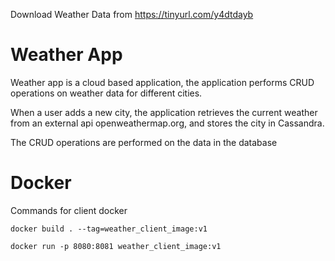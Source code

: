 Download Weather Data from
https://tinyurl.com/y4dtdayb


# Weather App

Weather app is a cloud based application, the application performs CRUD operations on weather data for different cities.

When a user adds a new city, the application retrieves the current weather from an external api openweathermap.org, and stores the city in Cassandra.

The CRUD operations are performed on the data in the database

# Docker

Commands for client docker

`docker build . --tag=weather_client_image:v1`

`docker run -p 8080:8081 weather_client_image:v1`
